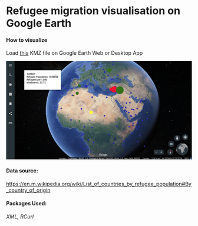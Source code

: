 # Refugee migration visualisation on Google Earth


#### How to visualize
Load [this](https://github.com/ntanej3/RefugeeMigrationVisualization/raw/master/scale_of_migration_of_refugee_population.kmz) KMZ file on Google Earth Web or Desktop App

![scale_of_migration_of_refugee_population](https://github.com/ntanej3/RefugeeMigrationVisualization/raw/master/scale_of_migration_of_refugee_population.png)

#### Data source:
https://en.m.wikipedia.org/wiki/List_of_countries_by_refugee_population#By_country_of_origin

#### Packages Used: 
*XML, RCurl*



